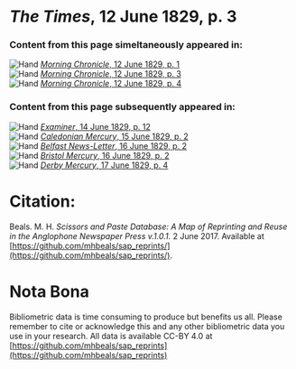 # *The Times*, 12 June 1829, p. 3  
  
### Content from this page simeltaneously appeared in:  
![Hand](http://scissorsandpaste.net/wp-content/uploads/2017/06/smallhandpointer.png) [*Morning Chronicle*, 12 June 1829, p. 1](https://mhbeals.github.io/sap_html/Morning-Chronicle/Morning-Chronicle-12-June-1829-p-1)  
![Hand](http://scissorsandpaste.net/wp-content/uploads/2017/06/smallhandpointer.png) [*Morning Chronicle*, 12 June 1829, p. 3](https://mhbeals.github.io/sap_html/Morning-Chronicle/Morning-Chronicle-12-June-1829-p-3)  
![Hand](http://scissorsandpaste.net/wp-content/uploads/2017/06/smallhandpointer.png) [*Morning Chronicle*, 12 June 1829, p. 4](https://mhbeals.github.io/sap_html/Morning-Chronicle/Morning-Chronicle-12-June-1829-p-4)  
  
### Content from this page subsequently appeared in:  
![Hand](http://scissorsandpaste.net/wp-content/uploads/2017/06/smallhandpointer.png) [*Examiner*, 14 June 1829, p. 12](https://mhbeals.github.io/sap_html/Examiner/Examiner-14-June-1829-p-12)  
![Hand](http://scissorsandpaste.net/wp-content/uploads/2017/06/smallhandpointer.png) [*Caledonian Mercury*, 15 June 1829, p. 2](https://mhbeals.github.io/sap_html/Caledonian-Mercury/Caledonian-Mercury-15-June-1829-p-2)  
![Hand](http://scissorsandpaste.net/wp-content/uploads/2017/06/smallhandpointer.png) [*Belfast News-Letter*, 16 June 1829, p. 2](https://mhbeals.github.io/sap_html/Belfast-News-Letter/Belfast-News-Letter-16-June-1829-p-2)  
![Hand](http://scissorsandpaste.net/wp-content/uploads/2017/06/smallhandpointer.png) [*Bristol Mercury*, 16 June 1829, p. 2](https://mhbeals.github.io/sap_html/Bristol-Mercury/Bristol-Mercury-16-June-1829-p-2)  
![Hand](http://scissorsandpaste.net/wp-content/uploads/2017/06/smallhandpointer.png) [*Derby Mercury*, 17 June 1829, p. 4](https://mhbeals.github.io/sap_html/Derby-Mercury/Derby-Mercury-17-June-1829-p-4)  


# Citation: 

Beals. M. H. *Scissors and Paste Database: A Map of Reprinting and Reuse in the Anglophone Newspaper Press v.1.0.1.* 2 June 2017. Available at [https://github.com/mhbeals/sap_reprints/](https://github.com/mhbeals/sap_reprints/). 

# Nota Bona

Bibliometric data is time consuming to produce but benefits us all. Please remember to cite or acknowledge this and any other bibliometric data you use in your research. All data is available CC-BY 4.0 at [https://github.com/mhbeals/sap_reprints](https://github.com/mhbeals/sap_reprints)